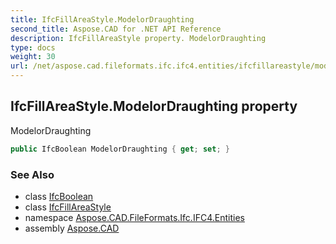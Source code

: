 ```yaml
---
title: IfcFillAreaStyle.ModelorDraughting
second_title: Aspose.CAD for .NET API Reference
description: IfcFillAreaStyle property. ModelorDraughting
type: docs
weight: 30
url: /net/aspose.cad.fileformats.ifc.ifc4.entities/ifcfillareastyle/modelordraughting/
---
```

## IfcFillAreaStyle.ModelorDraughting property

ModelorDraughting

```csharp
public IfcBoolean ModelorDraughting { get; set; }
```

### See Also

* class [IfcBoolean](../../../aspose.cad.fileformats.ifc.ifc4.types/ifcboolean/)
* class [IfcFillAreaStyle](../)
* namespace [Aspose.CAD.FileFormats.Ifc.IFC4.Entities](../../ifcfillareastyle/)
* assembly [Aspose.CAD](../../../)


